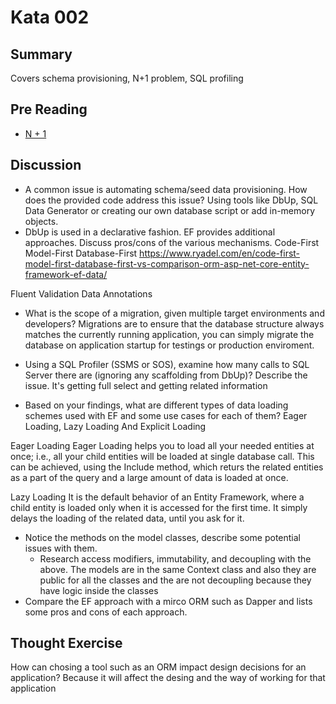 # Kata 002

## Summary
Covers schema provisioning, N+1 problem, SQL profiling 

## Pre Reading
- [N + 1](https://www.brentozar.com/archive/2018/07/common-entity-framework-problems-n-1/)

## Discussion
- A common issue is automating schema/seed data provisioning. How does the provided code address this issue?
Using tools like DbUp, SQL Data Generator or creating our own database script or add in-memory objects.
- DbUp is used in a declarative fashion. EF provides additional approaches. Discuss pros/cons of the various mechanisms.
Code-First
Model-First
Database-First
https://www.ryadel.com/en/code-first-model-first-database-first-vs-comparison-orm-asp-net-core-entity-framework-ef-data/

Fluent Validation
Data Annotations

- What is the scope of a migration, given multiple target environments and developers?
Migrations are to ensure that the database structure always matches the currently running application, you can simply migrate the database on application startup for testings or production enviroment.

- Using a SQL Profiler (SSMS or SOS), examine how many calls to SQL Server there are (ignoring any scaffolding from DbUp)? Describe the issue.
It's getting full select and getting related information

- Based on your findings, what are different types of data loading schemes used with EF and some use cases for each of them?
Eager Loading, Lazy Loading And Explicit Loading

Eager Loading
Eager Loading helps you to load all your needed entities at once; i.e., all your child entities will be loaded at single database call. This can be achieved, using the Include method, which returs the related entities as a part of the query and a large amount of data is loaded at once.

Lazy Loading
It is the default behavior of an Entity Framework, where a child entity is loaded only when it is accessed for the first time. It simply delays the loading of the related data, until you ask for it.

- Notice the methods on the model classes, describe some potential issues with them.
	* Research access modifiers, immutability, and decoupling with the above.
	The models are in the same Context class and also they are public for all the classes and the are not decoupling because they have  logic inside the classes
- Compare the EF approach with a mirco ORM such as Dapper and lists some pros and cons of each approach.

## Thought Exercise
How can chosing a tool such as an ORM impact design decisions for an application?
Because it will affect the desing and the way of working for that application
	